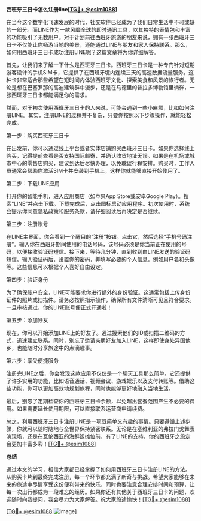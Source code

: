 **西班牙三日卡怎么注册line[[TG💪+ @esim1088](https://t.me/s/esim1088)]**

在当今这个数字化飞速发展的时代，社交软件已经成为了我们日常生活中不可或缺的一部分。而LINE作为一款风靡全球的即时通讯工具，以其独特的表情包和丰富的功能吸引了无数用户。对于计划前往西班牙旅游的朋友来说，拥有一张西班牙三日卡不仅能让你畅游当地的美景，还能通过LINE与朋友和家人保持联系。那么，如何用西班牙三日卡成功注册LINE呢？这篇文章将为你详细解答。

首先，让我们来了解一下什么是西班牙三日卡。西班牙三日卡是一种专门针对短期游客设计的手机SIM卡，它提供了在西班牙境内连续三天的高速数据流量服务。这种卡非常适合那些希望在短时间内体验西班牙文化、探索美食和风景的旅行者。无论是想在巴塞罗那的高迪建筑群中漫步，还是在马德里的普拉多博物馆里徜徉，一张西班牙三日卡都能满足你的需求。

然而，对于初次使用西班牙三日卡的人来说，可能会遇到一些小麻烦，比如如何注册LINE。其实，注册LINE的过程并不复杂，只要你按照以下步骤操作，就能轻松完成。

第一步：购买西班牙三日卡

在出发前，你可以通过线上平台或者实体店铺购买西班牙三日卡。如果你选择线上购买，记得提前查看是否支持国际邮寄，并确认收货地址无误。如果是在机场或城市中心的零售店购买，建议到达后尽快办理，以免耽误行程安排。购买时，工作人员通常会帮助你激活SIM卡并安装到手机上，这样你就能够直接开始使用了。

第二步：下载LINE应用

打开你的智能手机，进入应用商店（如苹果App Store或安卓Google Play）。搜索“LINE”并点击下载。下载完成后，点击图标启动应用程序。初次使用时，系统会提示你同意隐私政策和服务条款，请仔细阅读后再决定是否继续。

第三步：注册账号

在LINE主界面，你会看到一个醒目的“注册”按钮。点击它，然后选择“手机号码注册”。输入你在西班牙期间使用的电话号码，该号码必须是你当前正在使用的号码，以便接收验证码短信。接下来，等待几分钟，直到收到由LINE发送的验证码短信。输入验证码后，设置你的密码，并填写必要的个人信息，例如用户名和头像等。这些信息可以根据个人喜好自由设定。

第四步：验证身份

为了确保账户安全，LINE可能要求你进行额外的身份验证。这通常包括上传身份证件的照片或扫描件。请务必按照指示操作，确保所有文件清晰可见且符合要求。一旦审核通过，你的LINE账号便正式开通啦！

第五步：添加好友

现在，你可以开始添加LINE上的好友了。通过搜索他们的ID或扫描二维码的方式，迅速建立联系。同时，别忘了邀请亲朋好友加入LINE，这样即使身处异国他乡，也能随时分享旅途中的点滴趣事。

第六步：享受便捷服务

注册完LINE之后，你会发现这款应用不仅仅是一个聊天工具那么简单。它还提供了许多实用的功能，比如语音通话、视频会议、游戏娱乐以及支付转账等。借助这些功能，你可以更加高效地规划旅程，同时也能够更好地融入当地生活。

最后，别忘了定期检查你的西班牙三日卡余额，以免超出套餐范围产生不必要的费用。如果需要延长使用期限，可以直接联系运营商申请续费。

总之，利用西班牙三日卡注册LINE是一项既简单又有趣的事情。只要遵循上述步骤，你就可以随时随地与全世界保持紧密联系。无论是在塞维利亚的弗拉门戈舞表演现场，还是在瓦伦西亚的海鲜饭摊位前，有了LINE的支持，你的西班牙之旅定会更加丰富多彩！[[TG💪+ @esim1088](https://t.me/s/esim1088)]

**总结**

通过本文的学习，相信大家都已经掌握了如何用西班牙三日卡注册LINE的方法。从购买卡片到最终完成注册，每一个环节都充满了新奇与挑战。希望大家能够在未来的旅途中尽情享受这份便利带来的快乐，同时也要注意合理安排时间和预算，让每一次出行都成为一段难忘的经历。如果你还有其他关于西班牙三日卡的问题，欢迎随时向我提问，我会尽力为大家解答。祝大家旅途愉快！[[TG💪+ @esim1088](https://t.me/s/esim1088)] 

[[TG💪+ @esim1088](https://t.me/s/esim1088) ![Image](https://i.postimg.cc/4NQfJmqS/Snipaste-2025-05-13-00-14-12.png)]